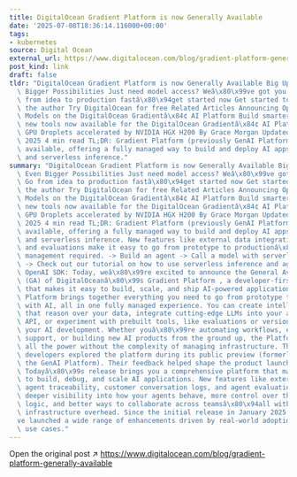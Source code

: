 ```yaml
---
title: DigitalOcean Gradient Platform is now Generally Available
date: '2025-07-08T18:36:14.116000+00:00'
tags:
- kubernetes
source: Digital Ocean
external_url: https://www.digitalocean.com/blog/gradient-platform-generally-available
post_kind: link
draft: false
tldr: "DigitalOcean Gradient Platform is now Generally Available Big Upgrades, Even\
  \ Bigger Possibilities Just need model access? Weâ\x80\x99ve got you covered. Go\
  \ from idea to production fastâ\x80\x94get started now Get started today: About\
  \ the author Try DigitalOcean for free Related Articles Announcing OpenAI gpt-oss\
  \ Models on the DigitalOcean Gradientâ\x84¢ AI Platform Build smarter AI agents:\
  \ new tools now available for the DigitalOcean Gradientâ\x84¢ AI Platform Introducing\
  \ GPU Droplets accelerated by NVIDIA HGX H200 By Grace Morgan Updated: July 30,\
  \ 2025 4 min read TL;DR: Gradient Platform (previously GenAI Platform) is now generally\
  \ available, offering a fully managed way to build and deploy AI apps with agents\
  \ and serverless inference."
summary: "DigitalOcean Gradient Platform is now Generally Available Big Upgrades,\
  \ Even Bigger Possibilities Just need model access? Weâ\x80\x99ve got you covered.\
  \ Go from idea to production fastâ\x80\x94get started now Get started today: About\
  \ the author Try DigitalOcean for free Related Articles Announcing OpenAI gpt-oss\
  \ Models on the DigitalOcean Gradientâ\x84¢ AI Platform Build smarter AI agents:\
  \ new tools now available for the DigitalOcean Gradientâ\x84¢ AI Platform Introducing\
  \ GPU Droplets accelerated by NVIDIA HGX H200 By Grace Morgan Updated: July 30,\
  \ 2025 4 min read TL;DR: Gradient Platform (previously GenAI Platform) is now generally\
  \ available, offering a fully managed way to build and deploy AI apps with agents\
  \ and serverless inference. New features like external data integration, traceability,\
  \ and evaluations make it easy to go from prototype to productionâ\x80\x94no infrastructure\
  \ management required. -> Build an agent -> Call a model with serverless inference\
  \ -> Check out our tutorial on how to use serverless inference and agents with the\
  \ OpenAI SDK: Today, weâ\x80\x99re excited to announce the General Availability\
  \ (GA) of DigitalOceanâ\x80\x99s Gradient Platform , a developer-first platform\
  \ that makes it easy to build, scale, and ship AI-powered applications. Gradient\
  \ Platform brings together everything you need to go from prototype to production\
  \ with AI, all in one fully managed experience. You can create intelligent agents\
  \ that reason over your data, integrate cutting-edge LLMs into your app with a single\
  \ API, or experiment with prebuilt tools, like evaluations or versioning, to accelerate\
  \ your AI development. Whether youâ\x80\x99re automating workflows, enhancing customer\
  \ support, or building new AI products from the ground up, the Platform gives you\
  \ all the power without the complexity of managing infrastructure. Thousands of\
  \ developers explored the platform during its public preview (formerly known as\
  \ the GenAI Platform). Their feedback helped shape the product launching today.\
  \ Todayâ\x80\x99s release brings you a comprehensive platform that makes it easier\
  \ to build, debug, and scale AI applications. New features like external data integration,\
  \ agent traceability, customer conversation logs, and agent evaluation give you\
  \ deeper visibility into how your agents behave, more control over their data and\
  \ logic, and better ways to collaborate across teamsâ\x80\x94all without adding\
  \ infrastructure overhead. Since the initial release in January 2025 , weâ\x80\x99\
  ve launched a wide range of enhancements driven by real-world adoption and evolving\
  \ use cases."
---
```

Open the original post ↗ https://www.digitalocean.com/blog/gradient-platform-generally-available
